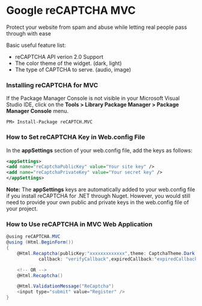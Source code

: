 # Google reCAPTCHA MVC

Protect your website from spam and abuse while letting real people pass through with ease

Basic useful feature list:

 * reCAPTCHA API verion 2.0 Support
 * The color theme of the widget. (dark, light)
 * The type of CAPTCHA to serve. (audio, image)


### Installing reCAPTCHA for MVC
If the Package Manager Console is not visible in your Microsoft Visual Studio IDE, click on the **Tools > Library Package Manager > Package Manager Console** menu.

```
PM> Install-Package reCAPTCH.MVC
```

### How to Set reCAPTCHA Key in Web.config File

In the **appSettings** section of your web.config file, add the keys as follows:

```xml
<appSettings>
<add name="reCaptchaPublicKey" value="Your site key" />
<add name="reCaptchaPrivateKey" value="Your secret key" />
</appSettings>
```

**Note:** The **appSettings** keys are automatically added to your web.config file if you install reCAPTCHA for .NET through Nuget. However, you would still need to provide your own public and private keys in the web.config file of your project.

### How to Use reCAPTCHA in MVC Web Application

```csharp
@using reCAPTCHA.MVC
@using (Html.BeginForm())
{
    @Html.Recaptcha(publicKey:"xxxxxxxxxxxxx",theme: CaptchaTheme.Dark,type:CaptchaType.Image, 
            callback: "verifyCallback",expiredCallback:"expiredCallback")

    <!-- OR -->
    @Html.Recaptcha()

    @Html.ValidationMessage("ReCaptcha")
    <input type="submit" value="Register" />
}
```
